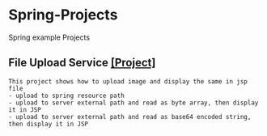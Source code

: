 # Spring-Projects
Spring example Projects

## File Upload Service [[Project]](Spring-Projects/FileUploadService)
```
This project shows how to upload image and display the same in jsp file
- upload to spring resource path
- upload to server external path and read as byte array, then display it in JSP
- upload to server external path and read as base64 encoded string, then display it in JSP
```